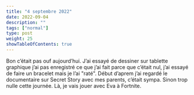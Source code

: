 ```yaml
---
title: "4 septembre 2022"
date: 2022-09-04
description: ""
tags: ["normal"]
type: post
weight: 25
showTableOfContents: true
---
```


Bon c’était pas ouf aujourd’hui. J’ai essayé de dessiner sur tablette graphique j’ai pas enregistré ce que j’ai fait parce que c’était nul, j’ai essayé de faire un bracelet mais je l’ai "raté". Début d’aprem j’ai regardé le documentaire sur Secret Story avec mes parents, c’était sympa. Sinon trop nulle cette journée. Là, je vais jouer avec Eva à Fortnite.

